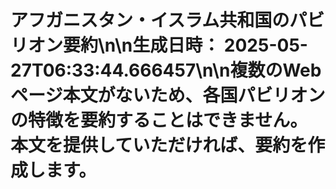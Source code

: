 # アフガニスタン・イスラム共和国のパビリオン要約\n\n**生成日時：** 2025-05-27T06:33:44.666457\n\n複数のWebページ本文がないため、各国パビリオンの特徴を要約することはできません。  本文を提供していただければ、要約を作成します。